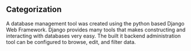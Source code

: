 ## Categorization

A database management tool was created using the python based Django Web Framework. Django provides many tools that makes constructing and interacting with databases very easy. The built it backend administration tool can be configured to browse, edit, and filter data. 

